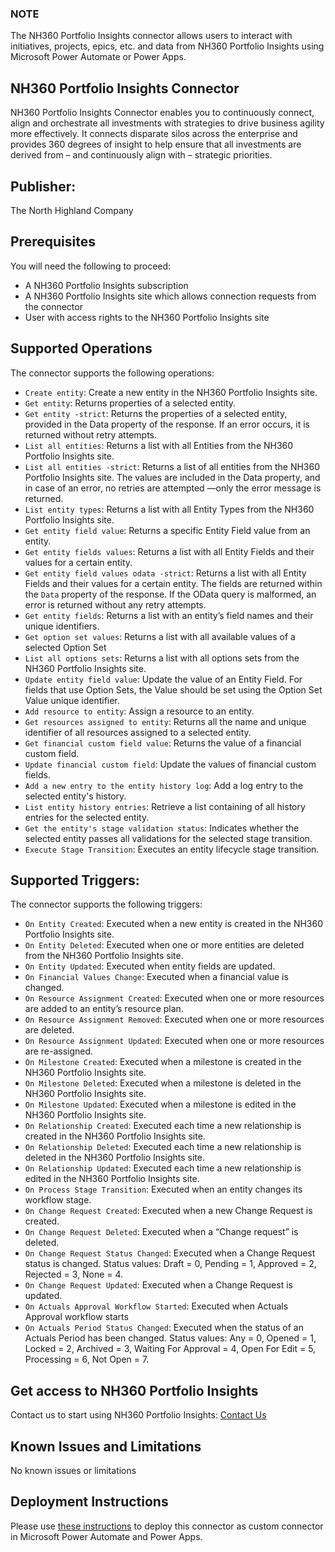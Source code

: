 ### NOTE
The NH360 Portfolio Insights connector allows users to interact with initiatives, projects, epics, etc. and data from NH360 Portfolio Insights using Microsoft Power Automate or Power Apps.

## NH360 Portfolio Insights Connector
NH360 Portfolio Insights Connector enables you to continuously connect, align and orchestrate all investments with strategies to drive business agility more effectively.
It connects disparate silos across the enterprise and provides 360 degrees of insight to help ensure that all investments are derived from – and continuously align with – strategic priorities.

## Publisher:
The North Highland Company

## Prerequisites
You will need the following to proceed:
* A NH360 Portfolio Insights subscription
* A NH360 Portfolio Insights site which allows connection requests from the connector
* User with access rights to the NH360 Portfolio Insights site

## Supported Operations
The connector supports the following operations:
* `Create entity`: Create a new entity in the NH360 Portfolio Insights site.
* `Get entity`: Returns properties of a selected entity.
* `Get entity -strict`: Returns the properties of a selected entity, provided in the Data property of the response. If an error occurs, it is returned without retry attempts.
* `List all entities`: Returns a list with all Entities from the NH360 Portfolio Insights site.
* `List all entities -strict`: Returns a list of all entities from the NH360 Portfolio Insights site. The values are included in the Data property, and in case of an error, no retries are attempted —only the error message is returned.
* `List entity types`: Returns a list with all Entity Types from the NH360 Portfolio Insights site.
* `Get entity field value`: Returns a specific Entity Field value from an entity.
* `Get entity fields values`: Returns a list with all Entity Fields and their values for a certain entity.
* `Get entity field values odata -strict`: Returns a list with all Entity Fields and their values for a certain entity. The fields are returned within the `Data` property of the response. If the OData query is malformed, an error is returned without any retry attempts.
* `Get entity fields`: Returns a list with an entity’s field names and their unique identifiers.
* `Get option set values`: Returns a list with all available values of a selected Option Set
* `List all options sets`: Returns a list with all options sets from the NH360 Portfolio Insights site.
* `Update entity field value`: Update the value of an Entity Field. For fields that use Option Sets, the Value should be set using the Option Set Value unique identifier.
* `Add resource to entity`: Assign a resource to an entity.
* `Get resources assigned to entity`: Returns all the name and unique identifier of all resources assigned to a selected entity.
* `Get financial custom field value`: Returns the value of a financial custom field.
* `Update financial custom field`: Update the values of financial custom fields.
* `Add a new entry to the entity history log`: Add a log entry to the selected entity's history.
* `List entity history entries`: Retrieve a list containing of all history entries for the selected entity.
* `Get the entity's stage validation status`: Indicates whether the selected entity passes all validations for the selected stage transition.
* `Execute Stage Transition`: Executes an entity lifecycle stage transition.


## Supported Triggers:
The connector supports the following triggers:
* `On Entity Created`: Executed when a new entity is created in the NH360 Portfolio Insights site.
* `On Entity Deleted`: Executed when one or more entities are deleted from the NH360 Portfolio Insights site.
* `On Entity Updated`: Executed when entity fields are updated.
* `On Financial Values Change`: Executed when a financial value is changed.
* `On Resource Assignment Created`: Executed when one or more resources are added to an entity’s resource plan.
* `On Resource Assignment Removed`: Executed when one or more resources are deleted.
* `On Resource Assignment Updated`: Executed when one or more resources are re-assigned.
* `On Milestone Created`: Executed when a milestone is created in the NH360 Portfolio Insights site.
* `On Milestone Deleted`: Executed when a milestone is deleted in the NH360 Portfolio Insights site.
* `On Milestone Updated`: Executed when a milestone is edited in the NH360 Portfolio Insights site.
* `On Relationship Created`: Executed each time a new relationship is created in the NH360 Portfolio Insights site.
* `On Relationship Deleted`: Executed each time a new relationship is deleted in the NH360 Portfolio Insights site.
* `On Relationship Updated`: Executed each time a new relationship is edited in the NH360 Portfolio Insights site.
* `On Process Stage Transition`: Executed when an entity changes its workflow stage.
* `On Change Request Created`: Executed when a new Change Request is created.
* `On Change Request Deleted`: Executed when a “Change request” is deleted.
* `On Change Request Status Changed`: Executed when a Change Request status is changed. Status values: Draft = 0, Pending = 1, Approved = 2, Rejected = 3, None = 4.
* `On Change Request Updated`: Executed when a Change Request is updated.
* `On Actuals Approval Workflow Started`: Executed when Actuals Approval workflow starts
* `On Actuals Period Status Changed`: Executed when the status of an Actuals Period has been changed. Status values: Any = 0, Opened = 1, Locked = 2, Archived = 3, Waiting For Approval = 4, Open For Edit = 5, Processing = 6, Not Open = 7.

## Get access to NH360 Portfolio Insights
Contact us to start using NH360 Portfolio Insights: [Contact Us](https://www.northhighland.com/contact-us)

## Known Issues and Limitations
No known issues or limitations

## Deployment Instructions
Please use [these instructions](https://docs.microsoft.com/en-us/connectors/custom-connectors/paconn-cli) to deploy this connector as custom connector in Microsoft Power Automate and Power Apps.
